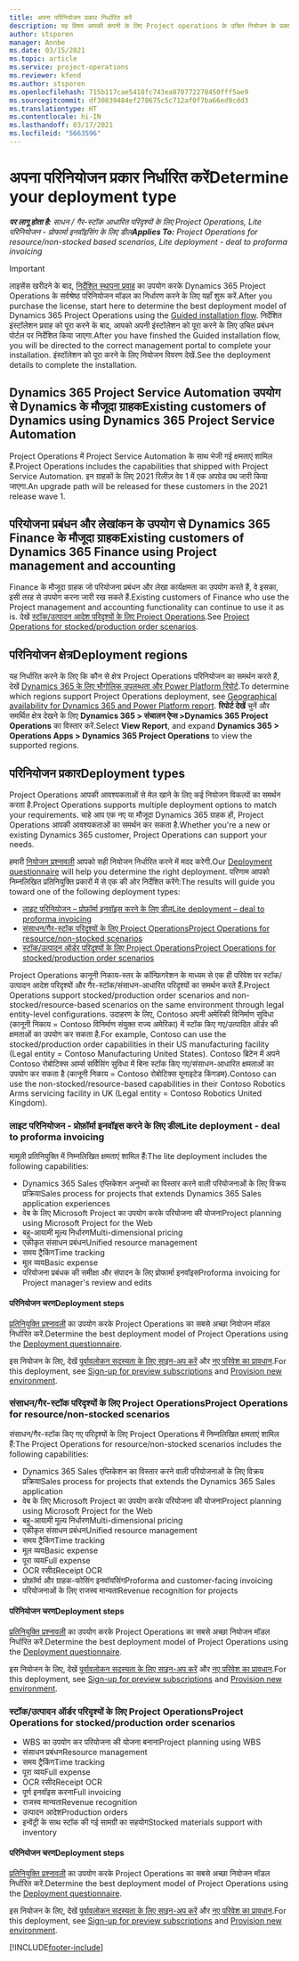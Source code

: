 ```yaml
---
title: अपना परिनियोजन प्रकार निर्धारित करें
description: यह विषय आपकी कंपनी के लिए Project operations के उचित नियोजन के प्रकार को निर्धारित करने में आपकी मदद करने हेतु जानकारी प्रदान करता है.
author: stsporen
manager: Annbe
ms.date: 03/15/2021
ms.topic: article
ms.service: project-operations
ms.reviewer: kfend
ms.author: stsporen
ms.openlocfilehash: 715b117cae5418fc743ea870772278450fff5ae9
ms.sourcegitcommit: df30839484ef278675c5c712af0f7ba66ed9cdd3
ms.translationtype: HT
ms.contentlocale: hi-IN
ms.lasthandoff: 03/17/2021
ms.locfileid: "5663596"
---
```

# <a name="determine-your-deployment-type"></a><span data-ttu-id="6d704-103">अपना परिनियोजन प्रकार निर्धारित करें</span><span class="sxs-lookup"><span data-stu-id="6d704-103">Determine your deployment type</span></span>

<span data-ttu-id="6d704-104">_**पर लागू होता है:** साधन / गैर-स्टॉक आधारित परिदृश्यों के लिए Project Operations, Lite परिनियोजन - प्रोफार्मा इनवॉइसिंग के लिए डील_</span><span class="sxs-lookup"><span data-stu-id="6d704-104">_**Applies To:** Project Operations for resource/non-stocked based scenarios, Lite deployment - deal to proforma invoicing_</span></span>

> [!IMPORTANT]
> <span data-ttu-id="6d704-105">लाइसेंस खरीदने के बाद, [निर्देशित स्थापना प्रवाह](https://aka.ms/provisionprojectoperations) का उपयोग करके Dynamics 365 Project Operations के सर्वश्रेष्ठ परिनियोजन मॉडल का निर्धारण करने के लिए यहाँ शुरू करें.</span><span class="sxs-lookup"><span data-stu-id="6d704-105">After you purchase the license, start here to determine the best deployment model of Dynamics 365 Project Operations using the [Guided installation flow](https://aka.ms/provisionprojectoperations).</span></span>
> <span data-ttu-id="6d704-106">निर्देशित इंस्टॉलेशन प्रवाह को पूरा करने के बाद, आपको अपनी इंस्टॉलेशन को पूरा करने के लिए उचित प्रबंधन पोर्टल पर निर्देशित किया जाएगा.</span><span class="sxs-lookup"><span data-stu-id="6d704-106">After you have finshed the Guided installation flow, you will be directed to the correct management portal to complete your installation.</span></span> <span data-ttu-id="6d704-107">इंस्टॉलेशन को पूरा करने के लिए नियोजन विवरण देखें.</span><span class="sxs-lookup"><span data-stu-id="6d704-107">See the deployment details to complete the installation.</span></span>


## <a name="existing-customers-of-dynamics-using-dynamics-365-project-service-automation"></a><span data-ttu-id="6d704-108">Dynamics 365 Project Service Automation उपयोग से Dynamics के मौजूदा ग्राहक</span><span class="sxs-lookup"><span data-stu-id="6d704-108">Existing customers of Dynamics using Dynamics 365 Project Service Automation</span></span>
<span data-ttu-id="6d704-109">Project Operations में Project Service Automation के साथ भेजी गई क्षमताएं शामिल हैं.</span><span class="sxs-lookup"><span data-stu-id="6d704-109">Project Operations includes the capabilities that shipped with Project Service Automation.</span></span> <span data-ttu-id="6d704-110">इन ग्राहकों के लिए 2021 रिलीज़ वेव 1 में एक अपग्रेड पथ जारी किया जाएगा.</span><span class="sxs-lookup"><span data-stu-id="6d704-110">An upgrade path will be released for these customers in the 2021 release wave 1.</span></span>

## <a name="existing-customers-of-dynamics-365-finance-using-project-management-and-accounting"></a><span data-ttu-id="6d704-111">परियोजना प्रबंधन और लेखांकन के उपयोग से Dynamics 365 Finance के मौजूदा ग्राहक</span><span class="sxs-lookup"><span data-stu-id="6d704-111">Existing customers of Dynamics 365 Finance using Project management and accounting</span></span> 

<span data-ttu-id="6d704-112">Finance के मौजूदा ग्राहक जो परियोजना प्रबंधन और लेखा कार्यक्षमता का उपयोग करते हैं, वे इसका, इसी तरह से उपयोग करना जारी रख सकते हैं.</span><span class="sxs-lookup"><span data-stu-id="6d704-112">Existing customers of Finance who use the Project management and accounting functionality can continue to use it as is.</span></span> <span data-ttu-id="6d704-113">देखें [स्टॉक/उत्पादन आदेश परिदृश्यों के लिए Project Operations](#pma).</span><span class="sxs-lookup"><span data-stu-id="6d704-113">See [Project Operations for stocked/production order scenarios](#pma).</span></span>


## <a name="deployment-regions"></a><span data-ttu-id="6d704-114">परिनियोजन क्षेत्र</span><span class="sxs-lookup"><span data-stu-id="6d704-114">Deployment regions</span></span>
<span data-ttu-id="6d704-115">यह निर्धारित करने के लिए कि कौन से क्षेत्र Project Operations परिनियोजन का समर्थन करते हैं, देखें [Dynamics 365 के लिए भौगोलिक उपलब्धता और Power Platform रिपोर्ट](https://dynamics.microsoft.com/en-us/geographic-availability/).</span><span class="sxs-lookup"><span data-stu-id="6d704-115">To determine which regions support Project Operations deployment, see [Geographical availability for Dynamics 365 and Power Platform report](https://dynamics.microsoft.com/en-us/geographic-availability/).</span></span> <span data-ttu-id="6d704-116">**रिपोर्ट देखें** चुनें और समर्थित क्षेत्र देखने के लिए **Dynamics 365 > संचालन ऐप्स >Dynamics 365 Project Operations** का विस्तार करें.</span><span class="sxs-lookup"><span data-stu-id="6d704-116">Select **View Report**, and expand **Dynamics 365 > Operations Apps > Dynamics 365 Project Operations** to view the supported regions.</span></span>

## <a name="deployment-types"></a><span data-ttu-id="6d704-117">परिनियोजन प्रकार</span><span class="sxs-lookup"><span data-stu-id="6d704-117">Deployment types</span></span>
<span data-ttu-id="6d704-118">Project Operations आपकी आवश्यकताओं से मेल खाने के लिए कई नियोजन विकल्पों का समर्थन करता है.</span><span class="sxs-lookup"><span data-stu-id="6d704-118">Project Operations supports multiple deployment options to match your requirements.</span></span> <span data-ttu-id="6d704-119">चाहे आप एक नए या मौजूदा Dynamics 365 ग्राहक हों, Project Operations आपकी आवश्यकताओं का समर्थन कर सकता है.</span><span class="sxs-lookup"><span data-stu-id="6d704-119">Whether you're a new or existing Dynamics 365 customer, Project Operations can support your needs.</span></span>

<span data-ttu-id="6d704-120">हमारी [नियोजन प्रश्नावली](https://aka.ms/provisionprojectoperations) आपको सही नियोजन निर्धारित करने में मदद करेगी.</span><span class="sxs-lookup"><span data-stu-id="6d704-120">Our [Deployment questionnaire](https://aka.ms/provisionprojectoperations) will help you determine the right deployment.</span></span> <span data-ttu-id="6d704-121">परिणाम आपको निम्नलिखित प्रतिनियुक्ति प्रकारों में से एक की ओर निर्देशित करेंगे:</span><span class="sxs-lookup"><span data-stu-id="6d704-121">The results will guide you toward one of the following deployment types:</span></span>

- [<span data-ttu-id="6d704-122">लाइट परिनियोजन – प्रोफ़ॉर्मा इनवॉइस करने के लिए डील</span><span class="sxs-lookup"><span data-stu-id="6d704-122">Lite deployment – deal to proforma invoicing</span></span>](#lite)
- [<span data-ttu-id="6d704-123">संसाधन/गैर-स्टॉक परिदृश्यों के लिए Project Operations</span><span class="sxs-lookup"><span data-stu-id="6d704-123">Project Operations for resource/non-stocked scenarios</span></span>](#integrated)
- [<span data-ttu-id="6d704-124">स्टॉक/उत्पादन ऑर्डर परिदृश्यों के लिए Project Operations</span><span class="sxs-lookup"><span data-stu-id="6d704-124">Project Operations for stocked/production order scenarios</span></span>](#pma)

<span data-ttu-id="6d704-125">Project Operations कानूनी निकाय-स्तर के कॉन्फ़िगरेशन के माध्यम से एक ही परिवेश पर स्टॉक/उत्पादन आदेश परिदृश्यों और गैर-स्टॉक/संसाधन-आधारित परिदृश्यों का समर्थन करते हैं.</span><span class="sxs-lookup"><span data-stu-id="6d704-125">Project Operations support stocked/production order scenarios and non-stocked/resource-based scenarios on the same environment through legal entity-level configurations.</span></span> <span data-ttu-id="6d704-126">उदाहरण के लिए, Contoso अपनी अमेरिकी विनिर्माण सुविधा (कानूनी निकाय = Contoso विनिर्माण संयुक्त राज्य अमेरिका) में स्टॉक किए गए/उत्पादित ऑर्डर की क्षमताओं का उपयोग कर सकता है.</span><span class="sxs-lookup"><span data-stu-id="6d704-126">For example, Contoso can use the stocked/production order capabilities in their US manufacturing facility (Legal entity = Contoso Manufacturing United States).</span></span> <span data-ttu-id="6d704-127">Contoso ब्रिटेन में अपने Contoso रोबोटिक्स आर्म्स सर्विसिंग सुविधा में बिना स्टॉक किए गए/संसाधन-आधारित क्षमताओं का उपयोग कर सकता है (कानूनी निकाय = Contoso रोबोटिक्स यूनाइटेड किंगडम).</span><span class="sxs-lookup"><span data-stu-id="6d704-127">Contoso can use the non-stocked/resource-based capabilities in their Contoso Robotics Arms servicing facility in UK (Legal entity = Contoso Robotics United Kingdom).</span></span>

### <a name="lite-deployment---deal-to-proforma-invoicing"></a><a  name="lite"></a><span data-ttu-id="6d704-128">लाइट परिनियोजन - प्रोफ़ॉर्मा इनवॉइस करने के लिए डील</span><span class="sxs-lookup"><span data-stu-id="6d704-128">Lite deployment - deal to proforma invoicing</span></span>

<span data-ttu-id="6d704-129">मामूली प्रतिनियुक्ति में निम्नलिखित क्षमताएं शामिल हैं:</span><span class="sxs-lookup"><span data-stu-id="6d704-129">The lite deployment includes the following capabilities:</span></span>

- <span data-ttu-id="6d704-130">Dynamics 365 Sales एप्लिकेशन अनुभवों का विस्तार करने वाली परियोजनाओं के लिए विक्रय प्रक्रिया</span><span class="sxs-lookup"><span data-stu-id="6d704-130">Sales process for projects that extends Dynamics 365 Sales application experiences</span></span>
- <span data-ttu-id="6d704-131">वेब के लिए Microsoft Project का उपयोग करके परियोजना की योजना</span><span class="sxs-lookup"><span data-stu-id="6d704-131">Project planning using Microsoft Project for the Web</span></span>
- <span data-ttu-id="6d704-132">बहु-आयामी मूल्य निर्धारण</span><span class="sxs-lookup"><span data-stu-id="6d704-132">Multi-dimensional pricing</span></span>
- <span data-ttu-id="6d704-133">एकीकृत संसाधन प्रबंधन</span><span class="sxs-lookup"><span data-stu-id="6d704-133">Unified resource management</span></span>
- <span data-ttu-id="6d704-134">समय ट्रैकिंग</span><span class="sxs-lookup"><span data-stu-id="6d704-134">Time tracking</span></span>
- <span data-ttu-id="6d704-135">मूल व्यय</span><span class="sxs-lookup"><span data-stu-id="6d704-135">Basic expense</span></span>
- <span data-ttu-id="6d704-136">परियोजना प्रबंधक की समीक्षा और संपादन के लिए प्रोफार्मा इनवॉइस</span><span class="sxs-lookup"><span data-stu-id="6d704-136">Proforma invoicing for Project manager's review and edits</span></span> 

#### <a name="deployment-steps"></a><span data-ttu-id="6d704-137">परिनियोजन चरण</span><span class="sxs-lookup"><span data-stu-id="6d704-137">Deployment steps</span></span>
<span data-ttu-id="6d704-138">[प्रतिनियुक्ति प्रश्नावली](https://aka.ms/provisionprojectoperations) का उपयोग करके Project Operations का सबसे अच्छा नियोजन मॉडल निर्धारित करें.</span><span class="sxs-lookup"><span data-stu-id="6d704-138">Determine the best deployment model of Project Operations using the [Deployment questionnaire](https://aka.ms/provisionprojectoperations).</span></span>

<span data-ttu-id="6d704-139">इस नियोजन के लिए, देखें [पूर्वावलोकन सदस्यता के लिए साइन-अप करें](lite-preview-subscription-sign-up.md) और [नए परिवेश का प्रावधान](lite-deployment.md).</span><span class="sxs-lookup"><span data-stu-id="6d704-139">For this deployment, see [Sign-up for preview subscriptions](lite-preview-subscription-sign-up.md) and [Provision new environment](lite-deployment.md).</span></span> 


### <a name="project-operations-for-resourcenon-stocked-scenarios"></a><a name="integrated"></a><span data-ttu-id="6d704-140">संसाधन/गैर-स्टॉक परिदृश्यों के लिए Project Operations</span><span class="sxs-lookup"><span data-stu-id="6d704-140">Project Operations for resource/non-stocked scenarios</span></span>
<span data-ttu-id="6d704-141">संसाधन/गैर-स्टॉक किए गए परिदृश्यों के लिए Project Operations में निम्नलिखित क्षमताएं शामिल हैं:</span><span class="sxs-lookup"><span data-stu-id="6d704-141">The Project Operations for resource/non-stocked scenarios includes the following capabilities:</span></span>
 
- <span data-ttu-id="6d704-142">Dynamics 365 Sales एप्लिकेशन का विस्तार करने वाली परियोजनाओं के लिए विक्रय प्रक्रिया</span><span class="sxs-lookup"><span data-stu-id="6d704-142">Sales process for projects that extends the Dynamics 365 Sales application</span></span>
- <span data-ttu-id="6d704-143">वेब के लिए Microsoft Project का उपयोग करके परियोजना की योजना</span><span class="sxs-lookup"><span data-stu-id="6d704-143">Project planning using Microsoft Project for the Web</span></span>
- <span data-ttu-id="6d704-144">बहु-आयामी मूल्य निर्धारण</span><span class="sxs-lookup"><span data-stu-id="6d704-144">Multi-dimensional pricing</span></span>
- <span data-ttu-id="6d704-145">एकीकृत संसाधन प्रबंधन</span><span class="sxs-lookup"><span data-stu-id="6d704-145">Unified resource management</span></span>
- <span data-ttu-id="6d704-146">समय ट्रैकिंग</span><span class="sxs-lookup"><span data-stu-id="6d704-146">Time tracking</span></span>
- <span data-ttu-id="6d704-147">मूल व्यय</span><span class="sxs-lookup"><span data-stu-id="6d704-147">Basic expense</span></span>
- <span data-ttu-id="6d704-148">पूरा व्यय</span><span class="sxs-lookup"><span data-stu-id="6d704-148">Full expense</span></span>
- <span data-ttu-id="6d704-149">OCR रसीद</span><span class="sxs-lookup"><span data-stu-id="6d704-149">Receipt OCR</span></span>
- <span data-ttu-id="6d704-150">प्रोफ़ॉर्मा और ग्राहक-फोसिंग इनवॉयसिंग</span><span class="sxs-lookup"><span data-stu-id="6d704-150">Proforma and customer-facing invoicing</span></span> 
- <span data-ttu-id="6d704-151">परियोजनाओं के लिए राजस्व मान्यता</span><span class="sxs-lookup"><span data-stu-id="6d704-151">Revenue recognition for projects</span></span>

#### <a name="deployment-steps"></a><span data-ttu-id="6d704-152">परिनियोजन चरण</span><span class="sxs-lookup"><span data-stu-id="6d704-152">Deployment steps</span></span>
<span data-ttu-id="6d704-153">[प्रतिनियुक्ति प्रश्नावली](https://aka.ms/provisionprojectoperations) का उपयोग करके Project Operations का सबसे अच्छा नियोजन मॉडल निर्धारित करें.</span><span class="sxs-lookup"><span data-stu-id="6d704-153">Determine the best deployment model of Project Operations using the [Deployment questionnaire](https://aka.ms/provisionprojectoperations).</span></span>

<span data-ttu-id="6d704-154">इस नियोजन के लिए, देखें [पूर्वावलोकन सदस्यता के लिए साइन-अप करें](resource-sign-up-preview-subscription.md) और [नए परिवेश का प्रावधान](resource-provision-new-environment.md).</span><span class="sxs-lookup"><span data-stu-id="6d704-154">For this deployment, see [Sign-up for preview subscriptions](resource-sign-up-preview-subscription.md) and [Provision new environment](resource-provision-new-environment.md).</span></span> 


### <a name="project-operations-for-stockedproduction-order-scenarios"></a><a name="pma"></a><span data-ttu-id="6d704-155">स्टॉक/उत्पादन ऑर्डर परिदृश्यों के लिए Project Operations</span><span class="sxs-lookup"><span data-stu-id="6d704-155">Project Operations for stocked/production order scenarios</span></span>

- <span data-ttu-id="6d704-156">WBS का उपयोग कर परियोजना की योजना बनाना</span><span class="sxs-lookup"><span data-stu-id="6d704-156">Project planning using WBS</span></span>
- <span data-ttu-id="6d704-157">संसाधन प्रबंधन</span><span class="sxs-lookup"><span data-stu-id="6d704-157">Resource management</span></span>
- <span data-ttu-id="6d704-158">समय ट्रैकिंग</span><span class="sxs-lookup"><span data-stu-id="6d704-158">Time tracking</span></span>
- <span data-ttu-id="6d704-159">पूरा व्यय</span><span class="sxs-lookup"><span data-stu-id="6d704-159">Full expense</span></span>
- <span data-ttu-id="6d704-160">OCR रसीद</span><span class="sxs-lookup"><span data-stu-id="6d704-160">Receipt OCR</span></span>
- <span data-ttu-id="6d704-161">पूर्ण इनवॉइस करना</span><span class="sxs-lookup"><span data-stu-id="6d704-161">Full invoicing</span></span>
- <span data-ttu-id="6d704-162">राजस्व मान्यता</span><span class="sxs-lookup"><span data-stu-id="6d704-162">Revenue recognition</span></span>
- <span data-ttu-id="6d704-163">उत्पादन आदेश</span><span class="sxs-lookup"><span data-stu-id="6d704-163">Production orders</span></span>
- <span data-ttu-id="6d704-164">इन्वेंट्री के साथ स्टॉक की गई सामग्री का सहयोग</span><span class="sxs-lookup"><span data-stu-id="6d704-164">Stocked materials support with inventory</span></span>

#### <a name="deployment-steps"></a><span data-ttu-id="6d704-165">परिनियोजन चरण</span><span class="sxs-lookup"><span data-stu-id="6d704-165">Deployment steps</span></span>
<span data-ttu-id="6d704-166">[प्रतिनियुक्ति प्रश्नावली](https://aka.ms/provisionprojectoperations) का उपयोग करके Project Operations का सबसे अच्छा नियोजन मॉडल निर्धारित करें.</span><span class="sxs-lookup"><span data-stu-id="6d704-166">Determine the best deployment model of Project Operations using the [Deployment questionnaire](https://aka.ms/provisionprojectoperations).</span></span>

<span data-ttu-id="6d704-167">इस नियोजन के लिए, देखें [पूर्वावलोकन सदस्यता के लिए साइन-अप करें](https://docs.microsoft.com/dynamics365/fin-ops-core/dev-itpro/dev-tools/sign-up-preview-subscription?toc=/dynamics365/finance/toc.json) और [नए परिवेश का प्रावधान](https://docs.microsoft.com/dynamics365/fin-ops-core/dev-itpro/deployment/deploy-demo-environment?toc=/dynamics365/finance/toc.json).</span><span class="sxs-lookup"><span data-stu-id="6d704-167">For this deployment, see [Sign-up for preview subscriptions](https://docs.microsoft.com/dynamics365/fin-ops-core/dev-itpro/dev-tools/sign-up-preview-subscription?toc=/dynamics365/finance/toc.json) and [Provision new environment](https://docs.microsoft.com/dynamics365/fin-ops-core/dev-itpro/deployment/deploy-demo-environment?toc=/dynamics365/finance/toc.json).</span></span> 



[!INCLUDE[footer-include](../includes/footer-banner.md)]
